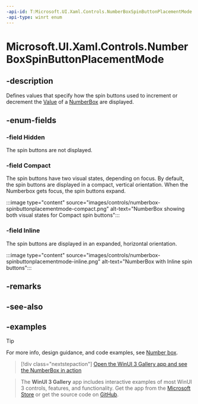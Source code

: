 ```yaml
---
-api-id: T:Microsoft.UI.Xaml.Controls.NumberBoxSpinButtonPlacementMode
-api-type: winrt enum
---
```


# Microsoft.UI.Xaml.Controls.NumberBoxSpinButtonPlacementMode

<!--
public enum NumberBoxSpinButtonPlacementMode
-->

## -description

Defines values that specify how the spin buttons used to increment or decrement the [Value](numberbox_value.md) of a [NumberBox](numberbox.md) are displayed.

## -enum-fields

### -field Hidden

The spin buttons are not displayed.

### -field Compact

The spin buttons have two visual states, depending on focus. By default, the spin buttons are displayed in a compact, vertical orientation. When the Numberbox gets focus, the spin buttons expand.

:::image type="content" source="images/controls/numberbox-spinbuttonplacementmode-compact.png" alt-text="NumberBox showing both visual states for Compact spin buttons":::

### -field Inline

The spin buttons are displayed in an expanded, horizontal orientation.

:::image type="content" source="images/controls/numberbox-spinbuttonplacementmode-inline.png" alt-text="NumberBox with Inline spin buttons":::

## -remarks

## -see-also

## -examples

> [!TIP]
> For more info, design guidance, and code examples, see [Number box](/windows/apps/design/controls/number-box).

> [!div class="nextstepaction"]
> [Open the WinUI 3 Gallery app and see the NumberBox in action](winui3gallery:/item/NumberBox)

> The **WinUI 3 Gallery** app includes interactive examples of most WinUI 3 controls, features, and functionality. Get the app from the [Microsoft Store](https://www.microsoft.com/store/productId/9P3JFPWWDZRC) or get the source code on [GitHub](https://github.com/microsoft/WinUI-Gallery).
